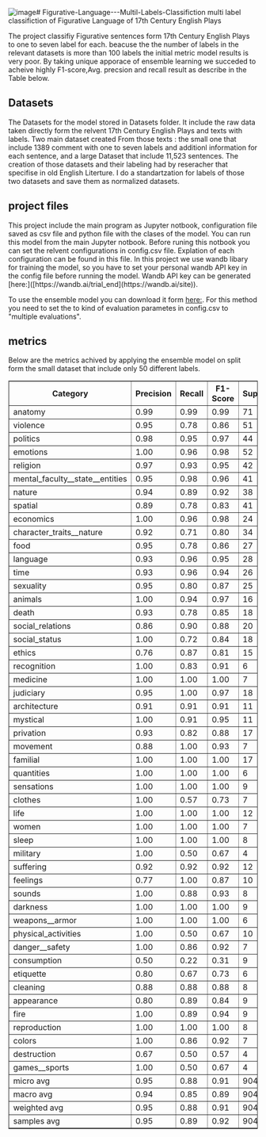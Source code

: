 ![image](https://github.com/user-attachments/assets/15ac9b46-c976-4491-bc85-e8860adb6577)# Figurative-Language---Multil-Labels-Classifiction
multi label classifiction of Figurative Language of 17th Century English Plays

The project classifiy Figurative sentences form 17th Century English Plays to one to seven label for each.
beacuse the the number of labels in the relevant datasets is more than 100 labels the initial metric model results is very poor.
By taking unique apporace of ensemble learning we succeded to acheive  highly F1-score,Avg. precsion and recall result as describe in the Table
below.

<h2> Datasets</h2>
The Datasets for the model stored in Datasets folder. It include the raw data taken directly form the relvent 17th Century English Plays and
texts with labels. Two main dataset created From those texts : the small one that include 1389 comment with one to seven labels and additionl information 
for each sentence, and a large Dataset that include 11,523 sentences. The creation of those datasets and their labeling had by reseracher that specifise in 
old English Literture. I do a standartzation for labels of those two datasets and save them as normalized datasets.

<h2>project files</h2>
This project include the main program as Jupyter notbook, configuration file saved as csv file and python file with the clases of the model.
You can run this model from the main Jupyter notbook. Before runing this notbook you can set the relvent configurations in config.csv file.
Explation of each configuration can be found in this file. In this project we use wandb libary for training the model, so you have to set your
personal wandb API key in the config file before running the model. Wandb API key can be generated [here:]([https://wandb.ai/trial_end](https://wandb.ai/site)).

To use the ensemble model you can download it form  [here:](https://drive.google.com/drive/folders/1UYlFUJ4LykeEgQfc2K0eEw32Dc8kxdFv?usp=sharing).
For this method you need to set the to kind of evaluation parametes in config.csv to "multiple evaluations".

<h2>metrics</h2>
Below are the metrics achived by applying the ensemble model on split form the small dataset that include only 50 different labels.

<table border="1" style="border-collapse: collapse; width: 100%;">
    <thead>
        <tr>
            <th>Category</th>
            <th>Precision</th>
            <th>Recall</th>
            <th>F1-Score</th>
            <th>Support</th>
        </tr>
    </thead>
    <tbody>
        <tr><td>anatomy</td><td>0.99</td><td>0.99</td><td>0.99</td><td>71</td></tr>
        <tr><td>violence</td><td>0.95</td><td>0.78</td><td>0.86</td><td>51</td></tr>
        <tr><td>politics</td><td>0.98</td><td>0.95</td><td>0.97</td><td>44</td></tr>
        <tr><td>emotions</td><td>1.00</td><td>0.96</td><td>0.98</td><td>52</td></tr>
        <tr><td>religion</td><td>0.97</td><td>0.93</td><td>0.95</td><td>42</td></tr>
        <tr><td>mental_faculty__state__entities</td><td>0.95</td><td>0.98</td><td>0.96</td><td>41</td></tr>
        <tr><td>nature</td><td>0.94</td><td>0.89</td><td>0.92</td><td>38</td></tr>
        <tr><td>spatial</td><td>0.89</td><td>0.78</td><td>0.83</td><td>41</td></tr>
        <tr><td>economics</td><td>1.00</td><td>0.96</td><td>0.98</td><td>24</td></tr>
        <tr><td>character_traits__nature</td><td>0.92</td><td>0.71</td><td>0.80</td><td>34</td></tr>
        <tr><td>food</td><td>0.95</td><td>0.78</td><td>0.86</td><td>27</td></tr>
        <tr><td>language</td><td>0.93</td><td>0.96</td><td>0.95</td><td>28</td></tr>
        <tr><td>time</td><td>0.93</td><td>0.96</td><td>0.94</td><td>26</td></tr>
        <tr><td>sexuality</td><td>0.95</td><td>0.80</td><td>0.87</td><td>25</td></tr>
        <tr><td>animals</td><td>1.00</td><td>0.94</td><td>0.97</td><td>16</td></tr>
        <tr><td>death</td><td>0.93</td><td>0.78</td><td>0.85</td><td>18</td></tr>
        <tr><td>social_relations</td><td>0.86</td><td>0.90</td><td>0.88</td><td>20</td></tr>
        <tr><td>social_status</td><td>1.00</td><td>0.72</td><td>0.84</td><td>18</td></tr>
        <tr><td>ethics</td><td>0.76</td><td>0.87</td><td>0.81</td><td>15</td></tr>
        <tr><td>recognition</td><td>1.00</td><td>0.83</td><td>0.91</td><td>6</td></tr>
        <tr><td>medicine</td><td>1.00</td><td>1.00</td><td>1.00</td><td>7</td></tr>
        <tr><td>judiciary</td><td>0.95</td><td>1.00</td><td>0.97</td><td>18</td></tr>
        <tr><td>architecture</td><td>0.91</td><td>0.91</td><td>0.91</td><td>11</td></tr>
        <tr><td>mystical</td><td>1.00</td><td>0.91</td><td>0.95</td><td>11</td></tr>
        <tr><td>privation</td><td>0.93</td><td>0.82</td><td>0.88</td><td>17</td></tr>
        <tr><td>movement</td><td>0.88</td><td>1.00</td><td>0.93</td><td>7</td></tr>
        <tr><td>familial</td><td>1.00</td><td>1.00</td><td>1.00</td><td>17</td></tr>
        <tr><td>quantities</td><td>1.00</td><td>1.00</td><td>1.00</td><td>6</td></tr>
        <tr><td>sensations</td><td>1.00</td><td>1.00</td><td>1.00</td><td>9</td></tr>
        <tr><td>clothes</td><td>1.00</td><td>0.57</td><td>0.73</td><td>7</td></tr>
        <tr><td>life</td><td>1.00</td><td>1.00</td><td>1.00</td><td>12</td></tr>
        <tr><td>women</td><td>1.00</td><td>1.00</td><td>1.00</td><td>7</td></tr>
        <tr><td>sleep</td><td>1.00</td><td>1.00</td><td>1.00</td><td>8</td></tr>
        <tr><td>military</td><td>1.00</td><td>0.50</td><td>0.67</td><td>4</td></tr>
        <tr><td>suffering</td><td>0.92</td><td>0.92</td><td>0.92</td><td>12</td></tr>
        <tr><td>feelings</td><td>0.77</td><td>1.00</td><td>0.87</td><td>10</td></tr>
        <tr><td>sounds</td><td>1.00</td><td>0.88</td><td>0.93</td><td>8</td></tr>
        <tr><td>darkness</td><td>1.00</td><td>1.00</td><td>1.00</td><td>9</td></tr>
        <tr><td>weapons__armor</td><td>1.00</td><td>1.00</td><td>1.00</td><td>6</td></tr>
        <tr><td>physical_activities</td><td>1.00</td><td>0.50</td><td>0.67</td><td>10</td></tr>
        <tr><td>danger__safety</td><td>1.00</td><td>0.86</td><td>0.92</td><td>7</td></tr>
        <tr><td>consumption</td><td>0.50</td><td>0.22</td><td>0.31</td><td>9</td></tr>
        <tr><td>etiquette</td><td>0.80</td><td>0.67</td><td>0.73</td><td>6</td></tr>
        <tr><td>cleaning</td><td>0.88</td><td>0.88</td><td>0.88</td><td>8</td></tr>
        <tr><td>appearance</td><td>0.80</td><td>0.89</td><td>0.84</td><td>9</td></tr>
        <tr><td>fire</td><td>1.00</td><td>0.89</td><td>0.94</td><td>9</td></tr>
        <tr><td>reproduction</td><td>1.00</td><td>1.00</td><td>1.00</td><td>8</td></tr>
        <tr><td>colors</td><td>1.00</td><td>0.86</td><td>0.92</td><td>7</td></tr>
        <tr><td>destruction</td><td>0.67</td><td>0.50</td><td>0.57</td><td>4</td></tr>
        <tr><td>games__sports</td><td>1.00</td><td>0.50</td><td>0.67</td><td>4</td></tr>
        <tr><td>micro avg</td><td>0.95</td><td>0.88</td><td>0.91</td><td>904</td></tr>
        <tr><td>macro avg</td><td>0.94</td><td>0.85</td><td>0.89</td><td>904</td></tr>
        <tr><td>weighted avg</td><td>0.95</td><td>0.88</td><td>0.91</td><td>904</td></tr>
        <tr><td>samples avg</td><td>0.95</td><td>0.89</td><td>0.92</td><td>904</td></tr>
    </tbody>
</table>


